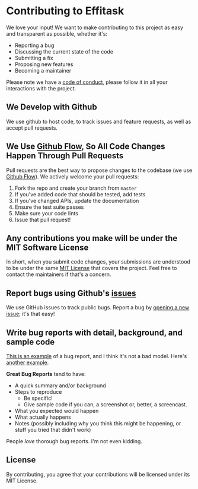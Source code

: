 # Contributing to Effitask

We love your input! We want to make contributing to this project as easy and
transparent as possible, whether it's:

* Reporting a bug
* Discussing the current state of the code
* Submitting a fix
* Proposing new features
* Becoming a maintainer

Please note we have a [code of conduct](CODE_OF_CONDUCT.md), please follow it
in all your interactions with the project.

## We Develop with Github

We use github to host code, to track issues and feature requests, as well as
accept pull requests.

## We Use [Github Flow](https://guides.github.com/introduction/flow/index.html), So All Code Changes Happen Through Pull Requests

Pull requests are the best way to propose changes to the codebase (we use
[Github Flow](https://guides.github.com/introduction/flow/index.html)). We
actively welcome your pull requests:

1. Fork the repo and create your branch from `master`
2. If you've added code that should be tested, add tests
3. If you've changed APIs, update the documentation
4. Ensure the test suite passes
5. Make sure your code lints
6. Issue that pull request!

## Any contributions you make will be under the MIT Software License

In short, when you submit code changes, your submissions are understood to be
under the same [MIT License](http://choosealicense.com/licenses/mit/) that
covers the project. Feel free to contact the maintainers if that's a concern.

## Report bugs using Github's [issues](https://github.com/sanpii/effitask/issues)

We use GitHub issues to track public bugs. Report a bug by [opening a new
issue](https://github.com/sanpii/effitask/issues/new); it's that easy!

## Write bug reports with detail, background, and sample code

[This is an example](http://stackoverflow.com/q/12488905/180626) of a bug
report, and I think it's not a bad model. Here's [another
example](http://www.openradar.me/11905408).

**Great Bug Reports** tend to have:

* A quick summary and/or background
* Steps to reproduce
    * Be specific!
    * Give sample code if you can, a screenshot or, better, a screencast.
* What you expected would happen
* What actually happens
* Notes (possibly including why you think this might be happening, or stuff you
  tried that didn't work)

People *love* thorough bug reports. I'm not even kidding.

## License

By contributing, you agree that your contributions will be licensed under its
MIT License.
